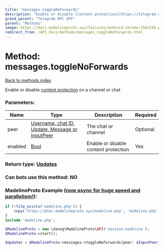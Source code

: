 ```yaml
---
title: "messages.toggleNoForwards"
description: "Enable or disable [content protection](https://telegram.org/blog/protected-content-delete-by-date-and-more) on a channel or chat"
grand_parent: "Telegram RPC API"
parent: "Methods"
image: https://docs.madelineproto.xyz/favicons/android-chrome-256x256.png
redirect_from: /API_docs/methods/messages_toggleNoForwards.html
---
```

# Method: messages.toggleNoForwards
[Back to methods index](index.html)



Enable or disable [content protection](https://telegram.org/blog/protected-content-delete-by-date-and-more) on a channel or chat

### Parameters:

| Name     |    Type       | Description | Required |
|----------|---------------|-------------|----------|
|peer|[Username, chat ID, Update, Message or InputPeer](/API_docs/types/InputPeer.html) | The chat or channel | Optional|
|enabled|[Bool](/API_docs/types/Bool.html) | Enable or disable content protection | Yes|


### Return type: [Updates](/API_docs/types/Updates.html)

### Can bots use this method: **NO**


### MadelineProto Example ([now async for huge speed and parallelism!](https://docs.madelineproto.xyz/docs/ASYNC.html)):


```php
if (!file_exists('madeline.php')) {
    copy('https://phar.madelineproto.xyz/madeline.php', 'madeline.php');
}
include 'madeline.php';

$MadelineProto = new \danog\MadelineProto\API('session.madeline');
$MadelineProto->start();

$Updates = $MadelineProto->messages->toggleNoForwards(peer: $InputPeer, enabled: $Bool, );
```

